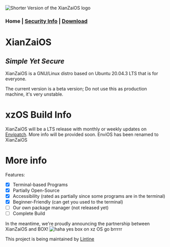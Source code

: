 ![Shorter Version of the XianZaiOS logo](https://media.discordapp.net/attachments/890976217677828176/895634522635386900/unknown.png "XianZaiOS Shorter Logo")
### Home | [Security Info](https://lintine.github.io/XianZaiOS/SECURITY) | [Download](https://lintine.github.io/XianZaiOS/DOWNLOAD)
# XianZaiOS
## _Simple Yet Secure_
XianZaiOS is a GNU/Linux distro based on Ubuntu 20.04.3 LTS that is for everyone.

The current version is a beta version;
	Do not use this as production machine, it's very unstable.

# xzOS Build Info
XianZaiOS will be a LTS release with monthly or weekly updates on [Envipatch](https://envipatch.weebly.com/).
More info will be provided soon.
EnviOS has been renamed to XianZaiOS

# More info
Features:

- [x] Terminal-based Programs
- [x] Partially Open-Source
- [x] Accessibility (rated as partially since some programs are in the terminal)
- [x] Beginner-Friendly (can get you used to the terminal)
- [ ] Our own package manager (not released yet)
- [ ] Complete Build

In the meantime, we're proudly announcing the partnership between XianZaiOS and BOX!
![haha yes box on xz OS go brrrrr](https://media.discordapp.net/attachments/797178229194489907/895638004956295218/boxonxzos.png "Partnership Icon")









This project is being maintained by [Lintine](https://lintine.github.io/)
